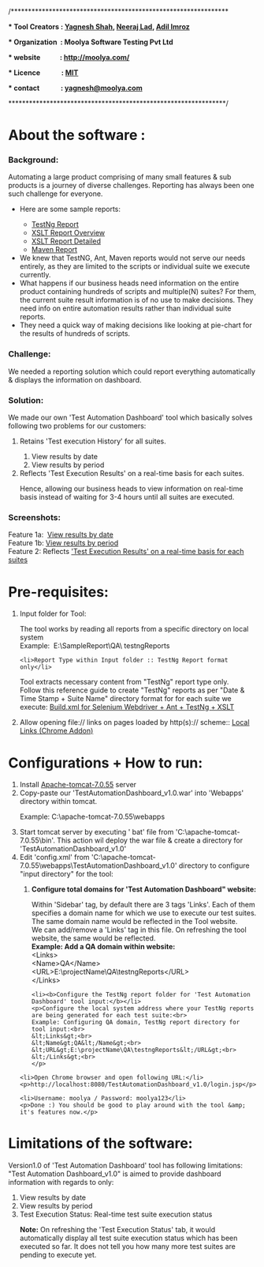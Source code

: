 /***************************************************************

<strong>* Tool Creators : <a href="http://in.linkedin.com/pub/yagnesh-shah/40/507/180/">Yagnesh Shah</a>, <a href="http://in.linkedin.com/in/ladneerajkumar">Neeraj Lad</a>, <a href="https://in.linkedin.com/in/adilimroz">Adil Imroz</a></strong>

<strong>* Organization  : Moolya Software Testing Pvt Ltd</strong>

<strong>* website            : http://moolya.com/</strong>

<strong>* Licence             : <a href="http://choosealicense.com/licenses/mit/">MIT</a></strong>

<strong>* contact             : yagnesh@moolya.com</strong>

***************************************************************/

<h1>About the software :</h1>

<h3>Background:</h3>
  <p>Automating a large product comprising of many small features &amp; sub products is a journey of diverse challenges. Reporting has always been one such challenge for everyone.</p>
  <ul>
	  <li>Here are some sample reports:</li>
	  <ul>
	    <li><a href="http://content.screencast.com/users/yash18774/folders/Default/media/7782f657-f96e-4e02-9cc1-aa1a6819478f/Testng%20report%20sample.png">TestNg Report</a></li>
	    <li><a href="http://screencast.com/t/lnXxuDuRV">XSLT Report Overview</a></li>
	    <li><a href="http://screencast.com/t/lGj9s6MghKv8">XSLT Report Detailed</a></li>
	    <li><a href="http://www.screencast.com/t/Th4GzjcO">Maven Report</a></li>
	  </ul>
	  <li>We knew that TestNG, Ant, Maven reports would not serve our needs entirely, as they are limited to the scripts or individual suite we execute currently.</li>
	  <li>What happens if our business heads need information on the entire product containing hundreds of scripts and multiple(N) suites? For them, the current suite result information is of no use to make decisions. They need info on entire automation results rather than individual suite reports.</li>
	  <li>They need a quick way of making decisions like looking at pie-chart for the results of hundreds of scripts.</li>
  </ul>

<h3>Challenge:</h3>
<p>We needed a reporting solution which could report everything automatically &amp; displays the information on dashboard.</p>

<h3>Solution:</h3>
<p>We made our own 'Test Automation Dashboard' tool which basically solves following two problems for our customers:</p>
<ol>
	<li>Retains 'Test execution History' for all suites.</li>
	<ol>
	  <li>View results by date</li>
	  <li>View results by period</li>
	</ol>
	<li>Reflects 'Test Execution Results' on a real-time basis for each suites.</li>
  <p>Hence, allowing our business heads to view information on real-time basis instead of waiting for 3-4 hours until all suites are executed.<p>
</ol>

<h3>Screenshots:</h3>
<p>Feature 1a:  <a href="http://screencast.com/t/wBvuDajW">View results by date</a><br>
Feature 1b: <a href="http://screencast.com/t/sTzxYsaM0d">View results by period</a><br>
Feature 2: Reflects <a href="http://screencast.com/t/fag1lLgsbODY">'Test Execution Results' on a real-time basis for each suites</a></p>

<h1>Pre-requisites:</h1>
<ol>
	<li>Input folder for Tool:</li>
	<p>The tool works by reading all reports from a specific directory on local system<br>
	Example:  E:\SampleReport\QA\ testngReports</p>
	
	<li>Report Type within Input folder :: TestNg Report format only</li>
  <p>Tool extracts necessary content from "TestNg" report type only.<br>
  Follow this reference guide to create "TestNg" reports as per "Date &amp; Time Stamp + Suite Name" directory format for for each suite we execute: <a href="http://yagnesh23.wordpress.com/2014/09/01/build-xml-for-selenium-webdriver-ant-testng-xslt-automation-reporting-chapter-1/">Build.xml for Selenium Webdriver + Ant + TestNg + XSLT</a></p>
  
  <li>Allow opening file:// links on pages loaded by http(s):// scheme:: <a href="https://chrome.google.com/webstore/detail/locallinks/jllpkdkcdjndhggodimiphkghogcpida">Local Links (Chrome Addon)</a></li>
</ol>

<h1>Configurations + How to run:</h1>
<ol>
  <li>Install <a href="http://tomcat.apache.org/">Apache-tomcat-7.0.55</a> server</li>
	<li>Copy-paste our 'TestAutomationDashboard_v1.0.war' into 'Webapps' directory within tomcat.</li>
	<p>Example: C:\apache-tomcat-7.0.55\webapps</p>
	<li>Start tomcat server by executing ' bat' file from 'C:\apache-tomcat-7.0.55\bin'. This action wil deploy the war file &amp; create a directory for 'TestAutomationDashboard_v1.0'</li>
	<li>Edit 'config.xml' from 'C:\apache-tomcat-7.0.55\webapps\TestAutomationDashboard_v1.0' directory to configure "input directory" for the tool:</li>
  <ol>
    <li><b>Configure total domains for 'Test Automation Dashboard" website:</b></li>
    <p>Within 'Sidebar' tag, by default there are 3 tags 'Links'. Each of them specifies a domain name for which we use to execute our test suites. The same domain name would be reflected in the Tool website.<br>
    We can add/remove a 'Links' tag in this file. On refreshing the tool website, the same would be reflected.<br>
    <b>Example: Add a QA domain within website:</b><br>
    &lt;Links&gt;<br>
    &lt;Name&gt;QA&lt;/Name&gt;<br>
    &lt;URL&gt;E:\projectName\QA\testngReports&lt;/URL&gt;<br>
    &lt;/Links&gt;<br>
    </p>
    
    <li><b>Configure the TestNg report folder for 'Test Automation Dashboard' tool input:</b></li>
    <p>Configure the local system address where your TestNg reports are being generated for each test suite:<br>
    Example: Configuring QA domain, TestNg report directory for tool input:<br>
    &lt;Links&gt;<br>
    &lt;Name&gt;QA&lt;/Name&gt;<br>
    &lt;URL&gt;E:\projectName\QA\testngReports&lt;/URL&gt;<br>
    &lt;/Links&gt;<br>
    </p>
  </ol>
	
	<li>Open Chrome browser and open following URL:</li>
	<p>http://localhost:8080/TestAutomationDashboard_v1.0/login.jsp</p>
	
	<li>Username: moolya / Password: moolya123</li>
	<p>Done :) You should be good to play around with the tool &amp; it's features now.</p>
</ol>

<h1>Limitations of the software:</h1>
<p>Version1.0 of 'Test Automation Dashboard' tool has following limitations:<br>
"Test Automation Dashboard_v1.0" is aimed to provide dashboard information with regards to only:<br></p>
<ol>
	<li>View results by date</li>
	<li>View results by period</li>
	<li>Test Execution Status: Real-time test suite execution status</li>
	<p><b>Note:</b> On refreshing the 'Test Execution Status' tab, it would automatically display all test suite execution status which has been executed so far. It does not tell you how many more test suites are pending to execute yet.</p>
</ol>

